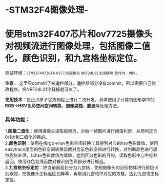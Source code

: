 # -STM32F4图像处理-  
# 使用stm32F407芯片和ov7725摄像头对视频流进行图像处理，包括图像二值化，颜色识别，和九宫格坐标定位。  

测试环境：`STM32F407ZGT6` `OV7725摄像头` `NRF24L01无线模块` `软件为：MDK`。  

**注意**：  这里只commit了被遥控部分，遥控器部分没有commit，所以需要自己修改程序，把NRF24L01注释掉就可以了。  

**使用技术**：在正点原子官方例程上进行二次开发，具体使用了计算机图形学中的**RGB->HSV色彩空间空间转换**，**图像腐蚀**，**膨胀**等处理方法。

### 具体功能：  
1.**图像二值化**：使用摄像头读取视频流，对每一帧图片进行阈值判断，从而判定为0/1达到二值化的目的。  
2.**颜色识别**：使用在线rgb->hsv色彩空间转换工具得到对应的hsv色彩数值，使用easytrace里面的色彩空间转换函数对当前色彩空间进行转换，对判断颜色进行腐蚀膨胀处理，以hsv色彩数值为阈值，达到区分色彩的目的，读取色彩中心坐标并返回，使用红色划线函数对被识别色彩部分进行框选。  
3.**九宫格坐标定位**：把当前画面划分为九宫格，使用摄像头对目标物体进行颜色识别跟踪，把摄像头坐标返回到屏幕，再取消九宫格中对应的方框，达到九宫格坐标定位。  


